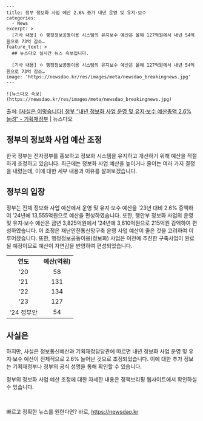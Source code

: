     ---
    title: 정부 정보화 사업 예산 2.6% 증가 내년 운영 및 유지·보수
    categories:
      - News
    excerpt: >
      [기사 내용] ㅇ 행정정보공동이용 시스템의 유지보수 예산은 올해 127억원에서 내년 54억원으로 73억 감소…
    feature_text: >
      ## 뉴스다오 실시간 뉴스 속보입니다.
    
      [기사 내용] ㅇ 행정정보공동이용 시스템의 유지보수 예산은 올해 127억원에서 내년 54억원으로 73억 감소…
    image: 'https://newsdao.kr/res/images/meta/newsdao_breakingnews.jpg'
    ---
    
    ![뉴스다오 속보](https://newsdao.kr/res/images/meta/newsdao_breakingnews.jpg)

<p>출처: <a href="https://newsdao.kr/2681" rel="dofollow">[사실은 이렇습니다] 정부 “내년 정보화 사업 운영 및 유지·보수 예산총액 2.6% 늘려” - 기획재정부</a> | 뉴스다오</p>

<h2>정부의 정보화 사업 예산 조정</h2>
<p data-ke-size="size16">한국 정부는 전자정부를 홍보하고 정보화 시스템을 유지하고 개선하기 위해 예산을 적절하게 조정하고 있습니다. 최근에는 정보화 사업 예산을 높이거나 줄이는 여러 가지 결정을 내렸는데, 이에 대한 세부 내용과 이유를 살펴보겠습니다.</p>

<h2 data-ke-size="size26">정부의 입장</h2>
<p data-ke-size="size16">정부는 전체 정보화 사업 예산에서 운영 및 유지·보수 예산을 '23년 대비 2.6% 증액하여 ’24년에 13,555억원으로 예산을 편성하였습니다. 또한, 행안부 정보화 사업의 운영 및 유지·보수 예산은 금년 3,825억원에서 ’24년에 3,610억원으로 215억원 감액하여 편성하였습니다. 이 조정은 재난안전통신망구축 운영 사업 예산이 줄은 것을 고려하여 이루어졌습니다. 또한, 행정정보공동이용(정보화) 사업은 이전에 추진한 구축사업이 완료될 예정이므로 예산이 자연감을 반영하여 편성되었습니다.</p>
<table>
	<tr>
		<td style="text-align: center; height: 17px;"><b>연도</b></td>
		<td style="text-align: center; height: 17px;"><b>예산(억원)</b></td>
	</tr>
	<tr>
		<td style="text-align: center; height: 17px;">'20</td>
		<td style="text-align: center; height: 17px;">58</td>
	</tr>
	<tr>
		<td style="text-align: center; height: 17px;">'21</td>
		<td style="text-align: center; height: 17px;">131</td>
	</tr>
	<tr>
		<td style="text-align: center; height: 17px;">'22</td>
		<td style="text-align: center; height: 17px;">134</td>
	</tr>
	<tr>
		<td style="text-align: center; height: 17px;">'23</td>
		<td style="text-align: center; height: 17px;">127</td>
	</tr>
	<tr>
		<td style="text-align: center; height: 17px;">'24 정부안</td>
		<td style="text-align: center; height: 17px;">54</td>
	</tr>
</table>

<h2 data-ke-size="size26">사실은</h2>
<p data-ke-size="size16">하지만, 사실은 정보통신예산과 기획재정담당관에 따르면 내년 정보화 사업 운영 및 유지·보수 예산이 전체적으로 2.6% 늘어난 것으로 조정되었습니다. 이에 대한 추가 정보는 기획재정부나 정부의 공식 성명을 통해 확인할 수 있습니다.</p>
<p data-ke-size="size16">정부의 정보화 사업 예산 조정에 대한 자세한 내용은 정책브리핑 웹사이트에서 확인하실 수 있습니다.</p>
<p data-ke-size="size16">&nbsp;</p> 

빠르고 정확한 뉴스를 원한다면? 바로, <a href="https://newsdao.kr" rel="dofollow">https://newsdao.kr</a>


    
